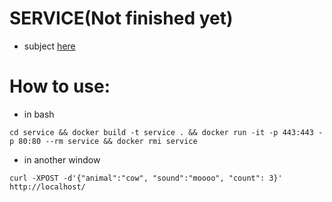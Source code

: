 # SERVICE(Not finished yet)

* subject [here](./subject.md)

# How to use:
* in bash
```
cd service && docker build -t service . && docker run -it -p 443:443 -p 80:80 --rm service && docker rmi service
```
* in another window
```
curl -XPOST -d'{"animal":"cow", "sound":"moooo", "count": 3}' http://localhost/
```
